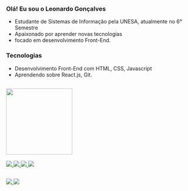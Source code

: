 ### Olá! Eu sou o Leonardo Gonçalves 
- Estudante de Sistemas de Informação pela UNESA, atualmente no 6° Semestre
- Apaixonado por aprender novas tecnologias 
- focado em desenvolvimento Front-End.

### Tecnologias 
- Desenvolvimento Front-End com HTML, CSS, Javascript
- Aprendendo sobre React.js, Git.

##

<div align = "letf">
<a href="https://github.com/leogonccalves">
  <img height = "180m" src = "https://github-readme-stats.vercel.app/api?username=leogonccalves&show_icons=true&theme=tokyonight&include_all_commits=true&count_private=true" />
  
<div style = "display: inline_block"> <br>
  <img src="https://img.icons8.com/color/48/000000/javascript--v1.png"/>
  <img src="https://img.icons8.com/color/48/000000/html-5--v1.png"/>
  <img src="https://img.icons8.com/color/48/000000/css3.png"/>
  <img src="https://img.icons8.com/color/48/000000/react-native.png"/>
  </div>
  
  ##

<div>
  <a href="https://www.linkedin.com/in/leonardogonccalves/" target="_blank"> <img src = "https://img.shields.io/badge/LinkedIn-0077B5?style=for-the-badge&logo=linkedin&logoColor=white = white "target =" _ blank "> </a> 
  <a href = "mailto:contato.leonardog@hotmail.com"> <img src = "https://img.shields.io/badge/Microsoft_Outlook-0078D4?style=for-the-badge&logo=microsoft-outlook&logoColor=white" target = "_ blank"> </a>
  
  </div>
     
